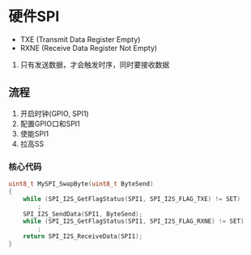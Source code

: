 # 硬件SPI
- TXE (Transmit Data Register Empty)
- RXNE (Receive Data Register Not Empty)
1. 只有发送数据，才会触发时序，同时要接收数据
## 流程
1. 开启时钟(GPIO, SPI1)
2. 配置GPIO口和SPI1
3. 使能SPI1
4. 拉高SS
### 核心代码
```c
uint8_t MySPI_SwapByte(uint8_t ByteSend)
{
    while (SPI_I2S_GetFlagStatus(SPI1, SPI_I2S_FLAG_TXE) != SET)
        ;
    SPI_I2S_SendData(SPI1, ByteSend);
    while (SPI_I2S_GetFlagStatus(SPI1, SPI_I2S_FLAG_RXNE) != SET)
        ;
    return SPI_I2S_ReceiveData(SPI1);
}
```
